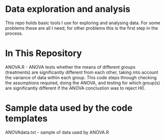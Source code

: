 # Data exploration and analysis
This repo holds basic tools I use for exploring and analysing data. For some problems these are all I need, for other problems this is the first step in the process.

# In This Repository
ANOVA.R - ANOVA tests whether the means of different groups (treatments) are significantly different from each other, taking into account the variance of data within each group. This code steps through checking the assumptions required, doing the ANOVA, and testing for which group(s) are significantly different if the ANOVA conclustion was to reject H0.

# Sample data used by the code templates
ANOVAdata.txt - sample of data used by ANOVA.R
